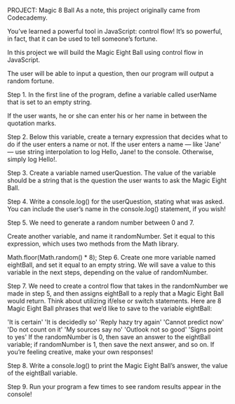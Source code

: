   PROJECT: Magic 8 Ball
As a note, this project originally came from Codecademy.

You’ve learned a powerful tool in JavaScript: control flow! It’s so powerful, in fact, that it can be used to tell someone’s fortune.

In this project we will build the Magic Eight Ball using control flow in JavaScript.

The user will be able to input a question, then our program will output a random fortune.

Step 1.
In the first line of the program, define a variable called userName that is set to an empty string.

If the user wants, he or she can enter his or her name in between the quotation marks.

Step 2.
Below this variable, create a ternary expression that decides what to do if the user enters a name or not. If the user enters a name — like 'Jane' — use string interpolation to log Hello, Jane! to the console. Otherwise, simply log Hello!.

Step 3.
Create a variable named userQuestion. The value of the variable should be a string that is the question the user wants to ask the Magic Eight Ball.

Step 4.
Write a console.log() for the userQuestion, stating what was asked. You can include the user’s name in the console.log() statement, if you wish!

Step 5.
We need to generate a random number between 0 and 7.

Create another variable, and name it randomNumber. Set it equal to this expression, which uses two methods from the Math library.

Math.floor(Math.random() * 8);
Step 6.
Create one more variable named eightBall, and set it equal to an empty string. We will save a value to this variable in the next steps, depending on the value of randomNumber.

Step 7.
We need to create a control flow that takes in the randomNumber we made in step 5, and then assigns eightBall to a reply that a Magic Eight Ball would return. Think about utilizing if/else or switch statements. Here are 8 Magic Eight Ball phrases that we’d like to save to the variable eightBall:

'It is certain'
'It is decidedly so'
'Reply hazy try again'
'Cannot predict now'
'Do not count on it'
'My sources say no'
'Outlook not so good'
'Signs point to yes'
If the randomNumber is 0, then save an answer to the eightBall variable; if randomNumber is 1, then save the next answer, and so on. If you’re feeling creative, make your own responses!

Step 8.
Write a console.log() to print the Magic Eight Ball’s answer, the value of the eightBall variable.

Step 9.
Run your program a few times to see random results appear in the console!